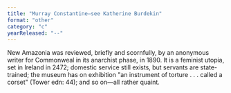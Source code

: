 ```yaml
---
title: "Murray Constantine—see Katherine Burdekin"
format: "other"
category: "c"
yearReleased: "--"
---
```

New Amazonia was reviewed, briefly and scornfully,  by an anonymous writer for Commonweal in its anarchist phase, in 1890. It  is a feminist utopia, set in Ireland in 2472; domestic service still exists, but  servants are state-trained; the museum has on exhibition "an instrument of  torture . . . called a corset" (Tower edn: 44); and so on—all rather quaint.
 